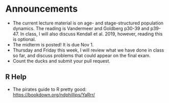 # Announcements
- The current lecture material is on age- and stage-structured population dynamics. The reading is Vandermeer and Goldberg p30-39 and p39-47. In class, I will also discuss Kendall et al. 2019, however, reading this is optional. 
- The midterm is posted! It is due Nov 1.
- Thursday and Friday this week, I will review what we have done in class so far, and discuss problems that could appear on the final exam.
- Count the ducks and submit your pull request.

## R Help
- The pirates guide to R pretty good: https://bookdown.org/ndphillips/YaRrr/
